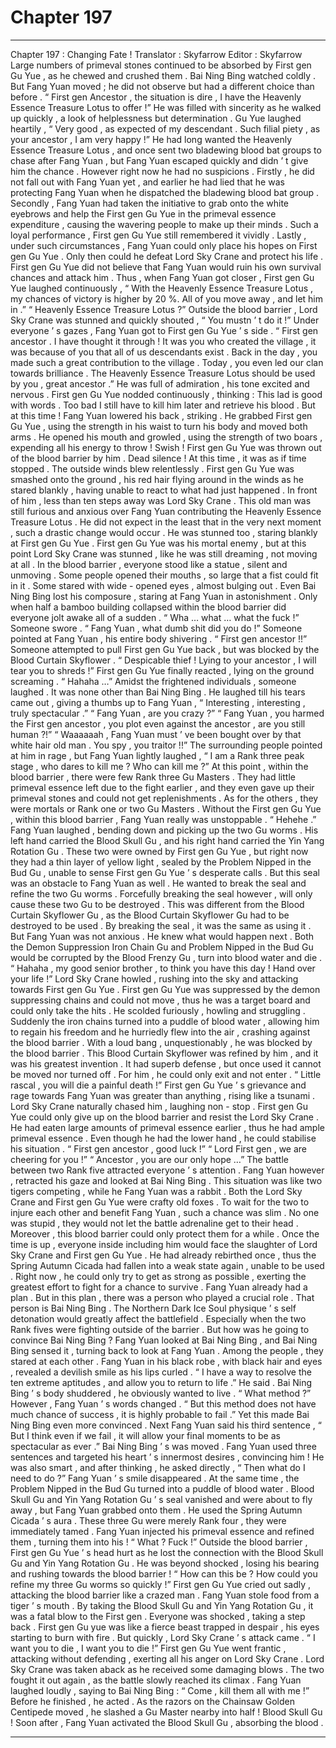 
# Chapter 197


---

Chapter 197 : Changing Fate !
Translator :
Skyfarrow
Editor :
Skyfarrow
Large numbers of primeval stones continued to be absorbed by First gen Gu Yue , as he chewed and crushed them .
Bai Ning Bing watched coldly .
But Fang Yuan moved ; he did not observe but had a different choice than before .
“ First gen Ancestor , the situation is dire , I have the Heavenly Essence Treasure Lotus to offer !” He was filled with sincerity as he walked up quickly , a look of helplessness but determination .
Gu Yue laughed heartily , “ Very good , as expected of my descendant . Such filial piety , as your ancestor , I am very happy !”
He had long wanted the Heavenly Essence Treasure Lotus , and once sent two bladewing blood bat groups to chase after Fang Yuan , but Fang Yuan escaped quickly and didn ’ t give him the chance .
However right now he had no suspicions .
Firstly , he did not fall out with Fang Yuan yet , and earlier he had lied that he was protecting Fang Yuan when he dispatched the bladewing blood bat group .
Secondly , Fang Yuan had taken the initiative to grab onto the white eyebrows and help the First gen Gu Yue in the primeval essence expenditure , causing the wavering people to make up their minds . Such a loyal performance , First gen Gu Yue still remembered it vividly .
Lastly , under such circumstances , Fang Yuan could only place his hopes on First gen Gu Yue . Only then could he defeat Lord Sky Crane and protect his life . First gen Gu Yue did not believe that Fang Yuan would ruin his own survival chances and attack him .
Thus , when Fang Yuan got closer , First gen Gu Yue laughed continuously , “ With the Heavenly Essence Treasure Lotus , my chances of victory is higher by 20 %. All of you move away , and let him in .”
“ Heavenly Essence Treasure Lotus ?” Outside the blood barrier , Lord Sky Crane was stunned and quickly shouted , “ You mustn ’ t do it !”
Under everyone ’ s gazes , Fang Yuan got to First gen Gu Yue ’ s side .
“ First gen ancestor . I have thought it through ! It was you who created the village , it was because of you that all of us descendants exist . Back in the day , you made such a great contribution to the village . Today , you even led our clan towards brilliance . The Heavenly Essence Treasure Lotus should be used by you , great ancestor .” He was full of admiration , his tone excited and nervous .
First gen Gu Yue nodded continuously , thinking : This lad is good with words . Too bad I still have to kill him later and retrieve his blood .
But at this time !
Fang Yuan lowered his back , striking .
He grabbed First gen Gu Yue , using the strength in his waist to turn his body and moved both arms .
He opened his mouth and growled , using the strength of two boars , expending all his energy to throw !
Swish !
First gen Gu Yue was thrown out of the blood barrier by him .
Dead silence !
At this time , it was as if time stopped .
The outside winds blew relentlessly . First gen Gu Yue was smashed onto the ground , his red hair flying around in the winds as he stared blankly , having unable to react to what had just happened .
In front of him , less than ten steps away was Lord Sky Crane .
This old man was still furious and anxious over Fang Yuan contributing the Heavenly Essence Treasure Lotus . He did not expect in the least that in the very next moment , such a drastic change would occur .
He was stunned too , staring blankly at First gen Gu Yue .
First gen Gu Yue was his mortal enemy , but at this point Lord Sky Crane was stunned , like he was still dreaming , not moving at all .
In the blood barrier , everyone stood like a statue , silent and unmoving .
Some people opened their mouths , so large that a fist could fit in it . Some stared with wide - opened eyes , almost bulging out .
Even Bai Ning Bing lost his composure , staring at Fang Yuan in astonishment .
Only when half a bamboo building collapsed within the blood barrier did everyone jolt awake all of a sudden .
“ Wha … what … what the fuck !” Someone swore .
“ Fang Yuan , what dumb shit did you do !” Someone pointed at Fang Yuan , his entire body shivering .
“ First gen ancestor !!” Someone attempted to pull First gen Gu Yue back , but was blocked by the Blood Curtain Skyflower .
“ Despicable thief ! Lying to your ancestor , I will tear you to shreds !” First gen Gu Yue finally reacted , lying on the ground screaming .
“ Hahaha …” Amidst the frightened individuals , someone laughed .
It was none other than Bai Ning Bing .
He laughed till his tears came out , giving a thumbs up to Fang Yuan , “ Interesting , interesting , truly spectacular .”
“ Fang Yuan , are you crazy ?”
“ Fang Yuan , you harmed the First gen ancestor , you plot even against the ancestor , are you still human ?!”
“ Waaaaaah , Fang Yuan must ’ ve been bought over by that white hair old man . You spy , you traitor !!”
The surrounding people pointed at him in rage , but Fang Yuan lightly laughed , “ I am a Rank three peak stage , who dares to kill me ? Who can kill me ?”
At this point , within the blood barrier , there were few Rank three Gu Masters . They had little primeval essence left due to the fight earlier , and they even gave up their primeval stones and could not get replenishments . As for the others , they were mortals or Rank one or two Gu Masters .
Without the First gen Gu Yue , within this blood barrier , Fang Yuan really was unstoppable .
“ Hehehe .” Fang Yuan laughed , bending down and picking up the two Gu worms .
His left hand carried the Blood Skull Gu , and his right hand carried the Yin Yang Rotation Gu . These two were owned by First gen Gu Yue , but right now they had a thin layer of yellow light , sealed by the Problem Nipped in the Bud Gu , unable to sense First gen Gu Yue ’ s desperate calls .
But this seal was an obstacle to Fang Yuan as well .
He wanted to break the seal and refine the two Gu worms . Forcefully breaking the seal however , will only cause these two Gu to be destroyed .
This was different from the Blood Curtain Skyflower Gu , as the Blood Curtain Skyflower Gu had to be destroyed to be used . By breaking the seal , it was the same as using it .
But Fang Yuan was not anxious .
He knew what would happen next . Both the Demon Suppression Iron Chain Gu and Problem Nipped in the Bud Gu would be corrupted by the Blood Frenzy Gu , turn into blood water and die .
“ Hahaha , my good senior brother , to think you have this day ! Hand over your life !” Lord Sky Crane howled , rushing into the sky and attacking towards First gen Gu Yue .
First gen Gu Yue was suppressed by the demon suppressing chains and could not move , thus he was a target board and could only take the hits .
He scolded furiously , howling and struggling .
Suddenly the iron chains turned into a puddle of blood water , allowing him to regain his freedom and he hurriedly flew into the air , crashing against the blood barrier .
With a loud bang , unquestionably , he was blocked by the blood barrier .
This Blood Curtain Skyflower was refined by him , and it was his greatest invention . It had superb defense , but once used it cannot be moved nor turned off . For him , he could only exit and not enter .
“ Little rascal , you will die a painful death !” First gen Gu Yue ’ s grievance and rage towards Fang Yuan was greater than anything , rising like a tsunami .
Lord Sky Crane naturally chased him , laughing non - stop .
First gen Gu Yue could only give up on the blood barrier and resist the Lord Sky Crane . He had eaten large amounts of primeval essence earlier , thus he had ample primeval essence . Even though he had the lower hand , he could stabilise his situation .
“ First gen ancestor , good luck !”
“ Lord First gen , we are cheering for you !”
“ Ancestor , you are our only hope …”
The battle between two Rank five attracted everyone ’ s attention . Fang Yuan however , retracted his gaze and looked at Bai Ning Bing .
This situation was like two tigers competing , while he Fang Yuan was a rabbit . Both the Lord Sky Crane and First gen Gu Yue were crafty old foxes . To wait for the two to injure each other and benefit Fang Yuan , such a chance was slim .
No one was stupid , they would not let the battle adrenaline get to their head .
Moreover , this blood barrier could only protect them for a while . Once the time is up , everyone inside including him would face the slaughter of Lord Sky Crane and First gen Gu Yue .
He had already rebirthed once , thus the Spring Autumn Cicada had fallen into a weak state again , unable to be used .
Right now , he could only try to get as strong as possible , exerting the greatest effort to fight for a chance to survive .
Fang Yuan already had a plan . But in this plan , there was a person who played a crucial role . That person is Bai Ning Bing .
The Northern Dark Ice Soul physique ’ s self detonation would greatly affect the battlefield . Especially when the two Rank fives were fighting outside of the barrier .
But how was he going to convince Bai Ning Bing ?
Fang Yuan looked at Bai Ning Bing , and Bai Ning Bing sensed it , turning back to look at Fang Yuan .
Among the people , they stared at each other .
Fang Yuan in his black robe , with black hair and eyes , revealed a devilish smile as his lips curled .
“ I have a way to resolve the ten extreme aptitudes , and allow you to return to life .” He said .
Bai Ning Bing ’ s body shuddered , he obviously wanted to live . “ What method ?”
However , Fang Yuan ’ s words changed . “ But this method does not have much chance of success , it is highly probable to fail .”
Yet this made Bai Ning Bing even more convinced .
Next Fang Yuan said his third sentence , “ But I think even if we fail , it will allow your final moments to be as spectacular as ever .”
Bai Ning Bing ’ s was moved .
Fang Yuan used three sentences and targeted his heart ’ s innermost desires , convincing him !
He was also smart , and after thinking , he asked directly , “ Then what do I need to do ?”
Fang Yuan ’ s smile disappeared . At the same time , the Problem Nipped in the Bud Gu turned into a puddle of blood water .
Blood Skull Gu and Yin Yang Rotation Gu ’ s seal vanished and were about to fly away , but Fang Yuan grabbed onto them .
He used the Spring Autumn Cicada ’ s aura . These three Gu were merely Rank four , they were immediately tamed . Fang Yuan injected his primeval essence and refined them , turning them into his !
“ What ? Fuck !” Outside the blood barrier , First gen Gu Yue ’ s head hurt as he lost the connection with the Blood Skull Gu and Yin Yang Rotation Gu .
He was beyond shocked , losing his bearing and rushing towards the blood barrier !
“ How can this be ? How could you refine my three Gu worms so quickly !” First gen Gu Yue cried out sadly , attacking the blood barrier like a crazed man .
Fang Yuan stole food from a tiger ’ s mouth . By taking the Blood Skull Gu and Yin Yang Rotation Gu , it was a fatal blow to the First gen .
Everyone was shocked , taking a step back . First gen Gu yue was like a fierce beast trapped in despair , his eyes starting to burn with fire .
But quickly , Lord Sky Crane ’ s attack came .
“ I want you to die , I want you to die !” First gen Gu Yue went frantic , attacking without defending , exerting all his anger on Lord Sky Crane .
Lord Sky Crane was taken aback as he received some damaging blows .
The two fought it out again , as the battle slowly reached its climax .
Fang Yuan laughed loudly , saying to Bai Ning Bing : “ Come , kill them all with me !”
Before he finished , he acted . As the razors on the Chainsaw Golden Centipede moved , he slashed a Gu Master nearby into half !
Blood Skull Gu !
Soon after , Fang Yuan activated the Blood Skull Gu , absorbing the blood .

---

